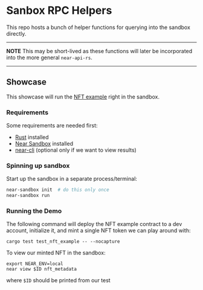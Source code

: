 # Sanbox RPC Helpers
This repo hosts a bunch of helper functions for querying into the sandbox directly.

---

**NOTE**
This may be short-lived as these functions will later be incorporated into the more general `near-api-rs`.

---

## Showcase
This showcase will run the [NFT example](https://github.com/near-examples/NFT) right in the sandbox.

### Requirements
Some requirements are needed first:
- [Rust](https://rustup.rs/) installed
- [Near Sandbox](https://github.com/near/sandbox) installed
- [near-cli](https://github.com/near/near-cli) (optional only if we want to view results)

### Spinning up sandbox
Start up the sandbox in a separate process/terminal:
```bash
near-sandbox init  # do this only once
near-sandbox run
```

### Running the Demo
The following command will deploy the NFT example contract to a dev account, initialize it, and mint a single NFT token we can play around with:
```
cargo test test_nft_example -- --nocapture
```

To view our minted NFT in the sandbox:
```
export NEAR_ENV=local
near view $ID nft_metadata
```
where `$ID` should be printed from our test

